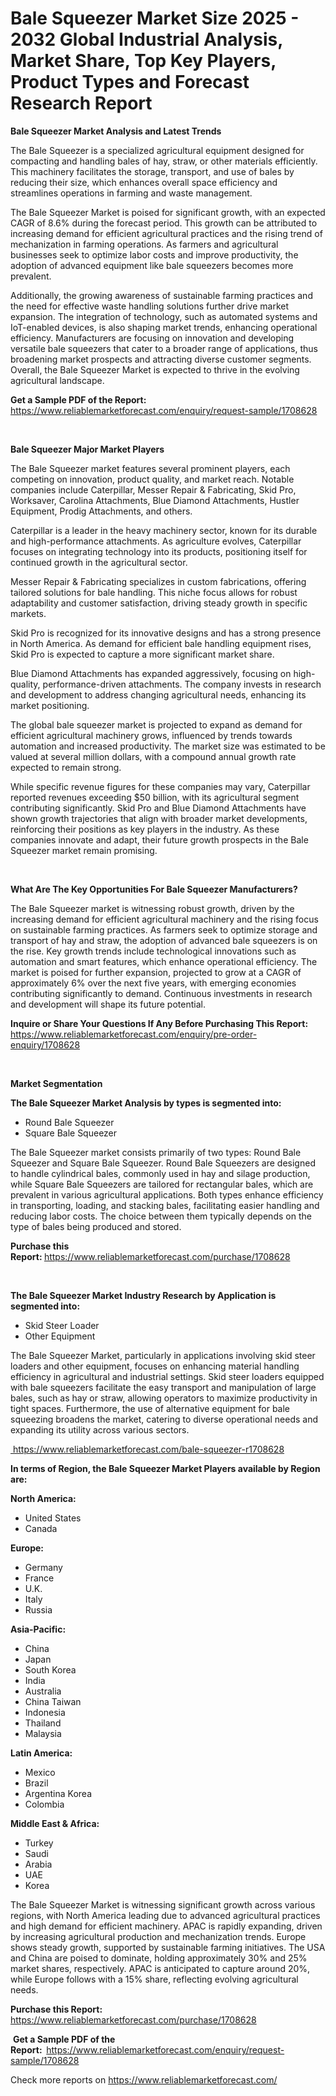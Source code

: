 <p><h1>Bale Squeezer Market Size 2025 - 2032 Global Industrial Analysis, Market Share, Top Key Players, Product Types and Forecast Research Report</h1></p><p><strong>Bale Squeezer Market Analysis and Latest Trends</strong></p>
<p><p>The Bale Squeezer is a specialized agricultural equipment designed for compacting and handling bales of hay, straw, or other materials efficiently. This machinery facilitates the storage, transport, and use of bales by reducing their size, which enhances overall space efficiency and streamlines operations in farming and waste management.</p><p>The Bale Squeezer Market is poised for significant growth, with an expected CAGR of 8.6% during the forecast period. This growth can be attributed to increasing demand for efficient agricultural practices and the rising trend of mechanization in farming operations. As farmers and agricultural businesses seek to optimize labor costs and improve productivity, the adoption of advanced equipment like bale squeezers becomes more prevalent.</p><p>Additionally, the growing awareness of sustainable farming practices and the need for effective waste handling solutions further drive market expansion. The integration of technology, such as automated systems and IoT-enabled devices, is also shaping market trends, enhancing operational efficiency. Manufacturers are focusing on innovation and developing versatile bale squeezers that cater to a broader range of applications, thus broadening market prospects and attracting diverse customer segments. Overall, the Bale Squeezer Market is expected to thrive in the evolving agricultural landscape.</p></p>
<p><strong>Get a Sample PDF of the Report:&nbsp;</strong> <a href="https://www.reliablemarketforecast.com/enquiry/request-sample/1708628?utm_campaign=3182&utm_medium=2&utm_source=Github&utm_content=ia&utm_term=08042025&utm_id=bale-squeezer">https://www.reliablemarketforecast.com/enquiry/request-sample/1708628</a></p>
<p>&nbsp;</p>
<p><strong>Bale Squeezer Major Market Players</strong></p>
<p><p>The Bale Squeezer market features several prominent players, each competing on innovation, product quality, and market reach. Notable companies include Caterpillar, Messer Repair & Fabricating, Skid Pro, Worksaver, Carolina Attachments, Blue Diamond Attachments, Hustler Equipment, Prodig Attachments, and others.</p><p>Caterpillar is a leader in the heavy machinery sector, known for its durable and high-performance attachments. As agriculture evolves, Caterpillar focuses on integrating technology into its products, positioning itself for continued growth in the agricultural sector.</p><p>Messer Repair & Fabricating specializes in custom fabrications, offering tailored solutions for bale handling. This niche focus allows for robust adaptability and customer satisfaction, driving steady growth in specific markets.</p><p>Skid Pro is recognized for its innovative designs and has a strong presence in North America. As demand for efficient bale handling equipment rises, Skid Pro is expected to capture a more significant market share.</p><p>Blue Diamond Attachments has expanded aggressively, focusing on high-quality, performance-driven attachments. The company invests in research and development to address changing agricultural needs, enhancing its market positioning.</p><p>The global bale squeezer market is projected to expand as demand for efficient agricultural machinery grows, influenced by trends towards automation and increased productivity. The market size was estimated to be valued at several million dollars, with a compound annual growth rate expected to remain strong.</p><p>While specific revenue figures for these companies may vary, Caterpillar reported revenues exceeding $50 billion, with its agricultural segment contributing significantly. Skid Pro and Blue Diamond Attachments have shown growth trajectories that align with broader market developments, reinforcing their positions as key players in the industry. As these companies innovate and adapt, their future growth prospects in the Bale Squeezer market remain promising.</p></p>
<p>&nbsp;</p>
<p><strong>What Are The Key Opportunities For Bale Squeezer Manufacturers?</strong></p>
<p><p>The Bale Squeezer market is witnessing robust growth, driven by the increasing demand for efficient agricultural machinery and the rising focus on sustainable farming practices. As farmers seek to optimize storage and transport of hay and straw, the adoption of advanced bale squeezers is on the rise. Key growth trends include technological innovations such as automation and smart features, which enhance operational efficiency. The market is poised for further expansion, projected to grow at a CAGR of approximately 6% over the next five years, with emerging economies contributing significantly to demand. Continuous investments in research and development will shape its future potential.</p></p>
<p><strong>Inquire or Share Your Questions If Any Before Purchasing This Report:</strong> <a href="https://www.reliablemarketforecast.com/enquiry/pre-order-enquiry/1708628?utm_campaign=3182&utm_medium=2&utm_source=Github&utm_content=ia&utm_term=08042025&utm_id=bale-squeezer">https://www.reliablemarketforecast.com/enquiry/pre-order-enquiry/1708628</a></p>
<p>&nbsp;</p>
<p><strong>Market Segmentation</strong></p>
<p><strong>The Bale Squeezer Market Analysis by types is segmented into:</strong></p>
<p><ul><li>Round Bale Squeezer</li><li>Square Bale Squeezer</li></ul></p>
<p><p>The Bale Squeezer market consists primarily of two types: Round Bale Squeezer and Square Bale Squeezer. Round Bale Squeezers are designed to handle cylindrical bales, commonly used in hay and silage production, while Square Bale Squeezers are tailored for rectangular bales, which are prevalent in various agricultural applications. Both types enhance efficiency in transporting, loading, and stacking bales, facilitating easier handling and reducing labor costs. The choice between them typically depends on the type of bales being produced and stored.</p></p>
<p><strong>Purchase this Report:&nbsp;</strong><a href="https://www.reliablemarketforecast.com/purchase/1708628?utm_campaign=3182&utm_medium=2&utm_source=Github&utm_content=ia&utm_term=08042025&utm_id=bale-squeezer">https://www.reliablemarketforecast.com/purchase/1708628</a></p>
<p>&nbsp;</p>
<p><strong>The Bale Squeezer Market Industry Research by Application is segmented into:</strong></p>
<p><ul><li>Skid Steer Loader</li><li>Other Equipment</li></ul></p>
<p><p>The Bale Squeezer Market, particularly in applications involving skid steer loaders and other equipment, focuses on enhancing material handling efficiency in agricultural and industrial settings. Skid steer loaders equipped with bale squeezers facilitate the easy transport and manipulation of large bales, such as hay or straw, allowing operators to maximize productivity in tight spaces. Furthermore, the use of alternative equipment for bale squeezing broadens the market, catering to diverse operational needs and expanding its utility across various sectors.</p></p>
<p><a href="https://www.reliablemarketforecast.com/bale-squeezer-r1708628?utm_campaign=3182&utm_medium=2&utm_source=Github&utm_content=ia&utm_term=08042025&utm_id=bale-squeezer">&nbsp;https://www.reliablemarketforecast.com/bale-squeezer-r1708628</a></p>
<p><strong>In terms of Region, the Bale Squeezer Market Players available by Region are:</strong></p>
<p>
    <p> <strong> North America: </strong>
        <ul>
            <li>United States</li>
            <li>Canada</li>
        </ul>
        </p> 
    <p> <strong> Europe: </strong>
        <ul>
            <li>Germany</li>
            <li>France</li>
            <li>U.K.</li>
            <li>Italy</li>
            <li>Russia</li>
        </ul>
        </p> 
    <p> <strong> Asia-Pacific: </strong>
        <ul>
            <li>China</li>
            <li>Japan</li>
            <li>South Korea</li>
            <li>India</li>
            <li>Australia</li>
            <li>China Taiwan</li>
            <li>Indonesia</li>
            <li>Thailand</li>
            <li>Malaysia</li>
        </ul>
        </p> 
    <p> <strong> Latin America: </strong>
        <ul>
            <li>Mexico</li>
            <li>Brazil</li>
            <li>Argentina Korea</li>
            <li>Colombia</li>
        </ul>
        </p> 
    <p> <strong> Middle East & Africa: </strong>
        <ul>
            <li>Turkey</li>
            <li>Saudi</li>
            <li>Arabia</li>
            <li>UAE</li>
            <li>Korea</li>
        </ul>
    </p>
    </p>
<p><p>The Bale Squeezer Market is witnessing significant growth across various regions, with North America leading due to advanced agricultural practices and high demand for efficient machinery. APAC is rapidly expanding, driven by increasing agricultural production and mechanization trends. Europe shows steady growth, supported by sustainable farming initiatives. The USA and China are poised to dominate, holding approximately 30% and 25% market shares, respectively. APAC is anticipated to capture around 20%, while Europe follows with a 15% share, reflecting evolving agricultural needs.</p></p>
<p><strong>Purchase this Report: </strong><a href="https://www.reliablemarketforecast.com/purchase/1708628?utm_campaign=3182&utm_medium=2&utm_source=Github&utm_content=ia&utm_term=08042025&utm_id=bale-squeezer">https://www.reliablemarketforecast.com/purchase/1708628</a></p>
<p>&nbsp;<strong>Get a Sample PDF of the Report:&nbsp;&nbsp;</strong><a href="https://www.reliablemarketforecast.com/enquiry/request-sample/1708628?utm_campaign=3182&utm_medium=2&utm_source=Github&utm_content=ia&utm_term=08042025&utm_id=bale-squeezer">https://www.reliablemarketforecast.com/enquiry/request-sample/1708628</a></p>
<p><strong></strong></p>
<p>Check more reports on <a href="https://www.reliablemarketforecast.com/?utm_campaign=3182&utm_medium=2&utm_source=Github&utm_content=ia&utm_term=08042025&utm_id=bale-squeezer">https://www.reliablemarketforecast.com/</a></p>